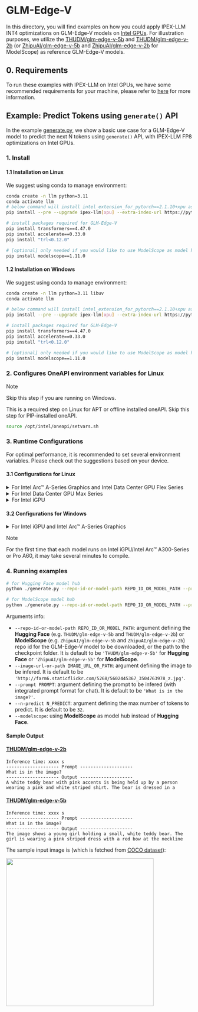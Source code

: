 # GLM-Edge-V
In this directory, you will find examples on how you could apply IPEX-LLM INT4 optimizations on GLM-Edge-V models on [Intel GPUs](../../../README.md). For illustration purposes, we utilize the [THUDM/glm-edge-v-5b](https://huggingface.co/THUDM/glm-edge-v-5b) and [THUDM/glm-edge-v-2b](https://huggingface.co/THUDM/glm-edge-v-2b) (or [ZhipuAI/glm-edge-v-5b](https://www.modelscope.cn/models/ZhipuAI/glm-edge-v-5b) and [ZhipuAI/glm-edge-v-2b](https://www.modelscope.cn/models/ZhipuAI/glm-edge-v-2b) for ModelScope) as reference GLM-Edge-V models.

## 0. Requirements
To run these examples with IPEX-LLM on Intel GPUs, we have some recommended requirements for your machine, please refer to [here](../../../README.md#requirements) for more information.

## Example: Predict Tokens using `generate()` API
In the example [generate.py](./generate.py), we show a basic use case for a GLM-Edge-V model to predict the next N tokens using `generate()` API, with IPEX-LLM FP8 optimizations on Intel GPUs.
### 1. Install
#### 1.1 Installation on Linux
We suggest using conda to manage environment:
```bash
conda create -n llm python=3.11
conda activate llm
# below command will install intel_extension_for_pytorch==2.1.10+xpu as default
pip install --pre --upgrade ipex-llm[xpu] --extra-index-url https://pytorch-extension.intel.com/release-whl/stable/xpu/us/

# install packages required for GLM-Edge-V
pip install transformers==4.47.0
pip install accelerate==0.33.0
pip install "trl<0.12.0" 

# [optional] only needed if you would like to use ModelScope as model hub
pip install modelscope==1.11.0
```

#### 1.2 Installation on Windows
We suggest using conda to manage environment:
```bash
conda create -n llm python=3.11 libuv
conda activate llm

# below command will install intel_extension_for_pytorch==2.1.10+xpu as default
pip install --pre --upgrade ipex-llm[xpu] --extra-index-url https://pytorch-extension.intel.com/release-whl/stable/xpu/us/

# install packages required for GLM-Edge-V
pip install transformers==4.47.0
pip install accelerate==0.33.0
pip install "trl<0.12.0" 

# [optional] only needed if you would like to use ModelScope as model hub
pip install modelscope==1.11.0
```

### 2. Configures OneAPI environment variables for Linux

> [!NOTE]
> Skip this step if you are running on Windows.

This is a required step on Linux for APT or offline installed oneAPI. Skip this step for PIP-installed oneAPI.

```bash
source /opt/intel/oneapi/setvars.sh
```

### 3. Runtime Configurations
For optimal performance, it is recommended to set several environment variables. Please check out the suggestions based on your device.
#### 3.1 Configurations for Linux
<details>

<summary>For Intel Arc™ A-Series Graphics and Intel Data Center GPU Flex Series</summary>

```bash
export USE_XETLA=OFF
export SYCL_PI_LEVEL_ZERO_USE_IMMEDIATE_COMMANDLISTS=1
export SYCL_CACHE_PERSISTENT=1
```

</details>

<details>

<summary>For Intel Data Center GPU Max Series</summary>

```bash
export LD_PRELOAD=${LD_PRELOAD}:${CONDA_PREFIX}/lib/libtcmalloc.so
export SYCL_PI_LEVEL_ZERO_USE_IMMEDIATE_COMMANDLISTS=1
export SYCL_CACHE_PERSISTENT=1
export ENABLE_SDP_FUSION=1
```
> Note: Please note that `libtcmalloc.so` can be installed by `conda install -c conda-forge -y gperftools=2.10`.
</details>

<details>

<summary>For Intel iGPU</summary>

```bash
export SYCL_CACHE_PERSISTENT=1
```

</details>

#### 3.2 Configurations for Windows
<details>

<summary>For Intel iGPU and Intel Arc™ A-Series Graphics</summary>

```cmd
set SYCL_CACHE_PERSISTENT=1
```

</details>


> [!NOTE]
> For the first time that each model runs on Intel iGPU/Intel Arc™ A300-Series or Pro A60, it may take several minutes to compile.
### 4. Running examples

```bash
# for Hugging Face model hub
python ./generate.py --repo-id-or-model-path REPO_ID_OR_MODEL_PATH --prompt PROMPT --n-predict N_PREDICT --image-url-or-path IMAGE_URL_OR_PATH

# for ModelScope model hub
python ./generate.py --repo-id-or-model-path REPO_ID_OR_MODEL_PATH --prompt PROMPT --n-predict N_PREDICT --image-url-or-path IMAGE_URL_OR_PATH --modelscope
```

Arguments info:
- `--repo-id-or-model-path REPO_ID_OR_MODEL_PATH`: argument defining the **Hugging Face** (e.g. `THUDM/glm-edge-v-5b` and `THUDM/glm-edge-v-2b`) or **ModelScope** (e.g. `ZhipuAI/glm-edge-v-5b` and `ZhipuAI/glm-edge-v-2b`) repo id for the GLM-Edge-V model to be downloaded, or the path to the checkpoint folder. It is default to be `'THUDM/glm-edge-v-5b'` for **Hugging Face** or `'ZhipuAI/glm-edge-v-5b'` for **ModelScope**.
- `--image-url-or-path IMAGE_URL_OR_PATH`: argument defining the image to be infered. It is default to be `'http://farm6.staticflickr.com/5268/5602445367_3504763978_z.jpg'`.
- `--prompt PROMPT`: argument defining the prompt to be infered (with integrated prompt format for chat). It is default to be `'What is in the image?'`.
- `--n-predict N_PREDICT`: argument defining the max number of tokens to predict. It is default to be `32`.
- `--modelscope`: using **ModelScope** as model hub instead of **Hugging Face**.

#### Sample Output
#### [THUDM/glm-edge-v-2b](https://huggingface.co/THUDM/glm-edge-v-2b)

```log
Inference time: xxxx s
-------------------- Prompt --------------------
What is in the image?
-------------------- Output --------------------
A white teddy bear with pink accents is being held up by a person wearing a pink and white striped shirt. The bear is dressed in a
```

#### [THUDM/glm-edge-v-5b](https://huggingface.co/THUDM/glm-edge-v-5b)

```log
Inference time: xxxx s
-------------------- Prompt --------------------
What is in the image?
-------------------- Output --------------------
The image shows a young girl holding a small, white teddy bear. The girl is wearing a pink striped dress with a red bow at the neckline
```

The sample input image is (which is fetched from [COCO dataset](https://cocodataset.org/#explore?id=264959)):

<a href="http://farm6.staticflickr.com/5268/5602445367_3504763978_z.jpg"><img width=400px src="http://farm6.staticflickr.com/5268/5602445367_3504763978_z.jpg" ></a>
